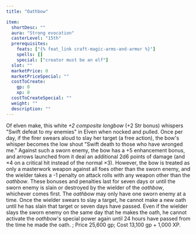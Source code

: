 ```yaml
---
title: "Oathbow"

item:
  shortDesc: ""
  aura: "Strong evocation"
  casterLevel: "15th"
  prerequisites:
    feats: ["{% feat_link craft-magic-arms-and-armor %}"]
    spells: []
    special: ["creator must be an elf"]
  slot: ""
  marketPrice: 0
  marketPriceSpecial: ""
  costToCreate:
    gp: 0
    xp: 0
  costToCreateSpecial: ""
  weight: ""
  description: ""
---
```

Of elven make, this white _+2 composite longbow_ (+2 Str bonus) whispers "Swift defeat to my enemies" in Elven when nocked and pulled. Once per day, if the firer swears aloud to slay her target (a free action), the bow's whisper becomes the low shout "Swift death to those who have wronged me." Against such a sworn enemy, the bow has a +5 enhancement bonus, and arrows launched from it deal an additional 2d6 points of damage (and &times;4 on a critical hit instead of the normal &times;3). However, the bow is treated as only a masterwork weapon against all foes other than the sworn enemy, and the wielder takes a -1 penalty on attack rolls with any weapon other than the _oathbow_. These bonuses and penalties last for seven days or until the sworn enemy is slain or destroyed by the wielder of the _oathbow_, whichever comes first.
The _oathbow_ may only have one sworn enemy at a time. Once the wielder swears to slay a target, he cannot make a new oath until he has slain that target or seven days have passed. Even if the wielder slays the sworn enemy on the same day that he makes the oath, he cannot activate the _oathbow_'s special power again until 24 hours have passed from the time he made the oath.
; Price 25,600 gp; Cost 13,100 gp + 1,000 XP.

